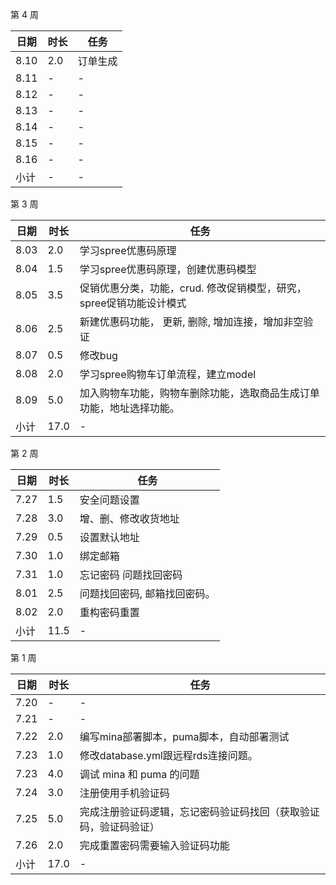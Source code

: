 第 4 周

日期 | 时长 | 任务
---- | ---- | ----
8.10 | 2.0  | 订单生成
8.11 | - | -
8.12 | - | -
8.13 | - | -
8.14 | - | -
8.15 | - | -
8.16 | - | -
小计  | - | -

第 3 周

日期 | 时长 | 任务
---- | ---- | ----
8.03 | 2.0 | 学习spree优惠码原理
8.04 | 1.5 | 学习spree优惠码原理，创建优惠码模型
8.05 | 3.5 | 促销优惠分类，功能，crud. 修改促销模型，研究，spree促销功能设计模式
8.06 | 2.5 | 新建优惠码功能， 更新, 删除, 增加连接，增加非空验证
8.07 | 0.5 | 修改bug
8.08 | 2.0 | 学习spree购物车订单流程，建立model
8.09 | 5.0 | 加入购物车功能，购物车删除功能，选取商品生成订单功能，地址选择功能。
小计 | 17.0 | -

第 2 周

日期 | 时长 | 任务
---- | ---- | ----
7.27 | 1.5 | 安全问题设置
7.28 | 3.0 |  增、删、修改收货地址
7.29 | 0.5 | 设置默认地址
7.30 | 1.0 |  绑定邮箱
7.31 | 1.0 | 忘记密码 问题找回密码
8.01 | 2.5 |  问题找回密码, 邮箱找回密码。
8.02 | 2.0 | 重构密码重置
小计 | 11.5 | -

第 1 周

日期 | 时长 | 任务
---- | ---- | ----
7.20 | - | -
7.21 | - | -
7.22 | 2.0 | 编写mina部署脚本，puma脚本，自动部署测试
7.23 | 1.0 | 修改database.yml跟远程rds连接问题。
7.23 | 4.0 | 调试 mina 和 puma 的问题
7.24 | 3.0 | 注册使用手机验证码
7.25 | 5.0 | 完成注册验证码逻辑，忘记密码验证码找回（获取验证码，验证码验证）
7.26 | 2.0 | 完成重置密码需要输入验证码功能
小计 | 17.0 | -
